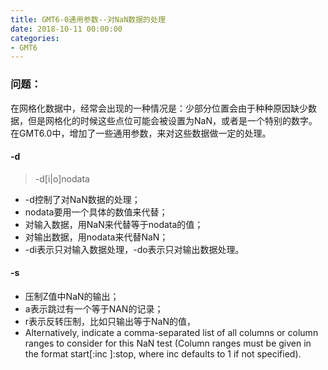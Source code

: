 ```yaml
---
title: GMT6-0通用参数--对NaN数据的处理
date: 2018-10-11 00:00:00
categories:
- GMT6
---
```

### 问题：
在网格化数据中，经常会出现的一种情况是：少部分位置会由于种种原因缺少数据，但是网格化的时候这些点位可能会被设置为NaN，或者是一个特别的数字。  
在GMT6.0中，增加了一些通用参数，来对这些数据做一定的处理。
#### -d
> -d[i|o]nodata

- -d控制了对NaN数据的处理；  
- nodata要用一个具体的数值来代替；
- 对输入数据，用NaN来代替等于nodata的值；
- 对输出数据，用nodata来代替NaN；
- -di表示只对输入数据处理，-do表示只对输出数据处理。

#### -s
- 压制Z值中NaN的输出；
- a表示跳过有一个等于NAN的记录；
- r表示反转压制，比如只输出等于NaN的值，
- Alternatively, indicate a comma-separated list of all columns or column ranges to consider for this NaN test (Column ranges must be given in the format start[:inc ]:stop, where inc defaults to 1 if not specified).
